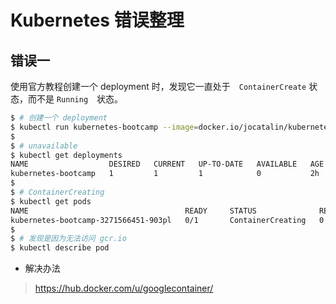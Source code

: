 # Kubernetes 错误整理

## 错误一

使用官方教程创建一个 deployment 时，发现它一直处于　`ContainerCreate` 状态，而不是 `Running`　状态。

```bash
$ # 创建一个 deployment
$ kubectl run kubernetes-bootcamp --image=docker.io/jocatalin/kubernetes-bootcamp:v1 --port=8080
$
$ # unavailable
$ kubectl get deployments
NAME                  DESIRED   CURRENT   UP-TO-DATE   AVAILABLE   AGE
kubernetes-bootcamp   1         1         1            0           2h
$
$ # ContainerCreating
$ kubectl get pods
NAME                                   READY     STATUS              RESTARTS   AGE
kubernetes-bootcamp-3271566451-903pl   0/1       ContainerCreating   0          2h
$
$ # 发现是因为无法访问 gcr.io
$ kubectl describe pod
```

* 解决办法

> https://hub.docker.com/u/googlecontainer/